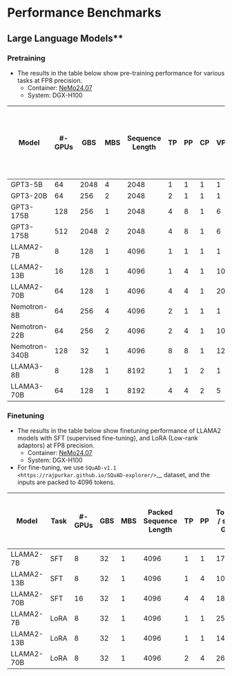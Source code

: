 
# Performance Benchmarks

## Large Language Models**

### Pretraining

- The results in the table below show pre-training performance for various tasks at FP8 precision.
  - Container: [NeMo24.07](https://catalog.ngc.nvidia.com/orgs/nvidia/containers/nemo/tags)
  - System: DGX-H100

| Model         | #-GPUs | GBS  | MBS | Sequence Length| TP | PP | CP | VP | Tokens / sec / GPU | Model TFLOP / sec / GPU | ***Est. time to train in days (10T tokens, 1K GPUs)*** |
| -----         | ------ | ---  | --- | ---------------| -- | -- | -- | -- | ------------------ | ----------------------- | ------------------------------------------------------ |
| GPT3-5B       | 64     | 2048 | 4   | 2048           | 1  | 1  | 1  | 1  | 23574              | 770                     | ***5***                                                |
| GPT3-20B      | 64     | 256  | 2   | 2048           | 2  | 1  | 1  | 1  | 5894               | 755                     | ***19***                                               |
| GPT3-175B     | 128    | 256  | 1   | 2048           | 4  | 8  | 1  | 6  | 745                | 802                     | **152**                                                |
| GPT3-175B     | 512    | 2048 | 2   | 2048           | 4  | 8  | 1  | 6  | 782                | [842](https://mlcommons.org/benchmarks/training/)                     | **145**                                                |
| LLAMA2-7B     | 8      | 128  | 1   | 4096           | 1  | 1  | 1  | 1  | 16634              | 767                     | ***7***                                                | 
| LLAMA2-13B    | 16     | 128  | 1   | 4096           | 1  | 4  | 1  | 10 | 8715               | 760                     | ***13***                                               |
| LLAMA2-70B    | 64     | 128  | 1   | 4096           | 4  | 4  | 1  | 20 | 1717               | 763                     | ***66***                                               |
| Nemotron-8B   | 64     | 256  | 4   | 4096           | 2  | 1  | 1  | 1  | 12507              | 643                     | ***9***                                                |
| Nemotron-22B  | 64     | 256  | 2   | 4096           | 2  | 4  | 1  | 10 | 4289               | 559                     | ***26***                                               |
| Nemotron-340B | 128    | 32   | 1   | 4096           | 8  | 8  | 1  | 12 | 328                | 691                     | ***344***                                              |
| LLAMA3-8B     | 8      | 128  | 1   | 8192           | 1  | 1  | 2  | 1  | 11883              | 688                     | ***10***                                               |
| LLAMA3-70B    | 64     | 128  | 1   | 8192           | 4  | 4  | 2  | 5  | 1549               | 746                     | ***73***                                               |

### Finetuning

- The results in the table below show finetuning performance of LLAMA2 models with SFT (supervised fine-tuning), and LoRA (Low-rank adaptors) at FP8 precision.
  - Container: [NeMo24.07](https://catalog.ngc.nvidia.com/orgs/nvidia/containers/nemo/tags)
  - System: DGX-H100
- For fine-tuning, we use `SQuAD-v1.1 <https://rajpurkar.github.io/SQuAD-explorer/>`__ dataset, and the inputs are packed to 4096 tokens.


| Model      | Task     | #-GPUs | GBS | MBS | Packed Sequence Length | TP | PP | Tokens / sec / GPU | Model TFLOP / sec / GPU |  ***Est. time to finetune in mins (10M tokens)***  |
| -----      | ----     | ---    | --- | --- | --------------- | -- | -- | ------------------ | -----------------------        | -------------------------------------------------- |
| LLAMA2-7B  | SFT      | 8      | 32  | 1   | 4096            | 1  | 1  | 17617              | 702                            | ***1.2***                                          |
| LLAMA2-13B | SFT      | 8      | 32  | 1   | 4096            | 1  | 4  | 10176              | 787                            | ***2.0***                                          |
| LLAMA2-70B | SFT      | 16     | 32  | 1   | 4096            | 4  | 4  | 1812               | 747                            | ***5.7***                                          |
| LLAMA2-7B  | LoRA     | 8      | 32  | 1   | 4096            | 1  | 1  | 25206              | 673                            | ***0.8***                                          |
| LLAMA2-13B | LoRA     | 8      | 32  | 1   | 4096            | 1  | 1  | 14760              | 764                            | ***1.4***                                          |
| LLAMA2-70B | LoRA     | 8      | 32  | 1   | 4096            | 2  | 4  | 2621               | 722                            | ***7.9***                                          |
